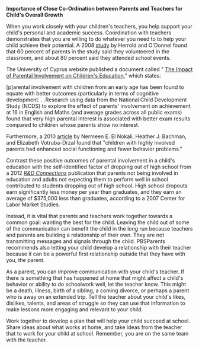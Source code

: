 **Importance of Close Co-Ordination between Parents and Teachers for Child&#39;s Overall Growth**

When you work closely with your children&#39;s teachers, you help support your child&#39;s personal and academic success. Coordination with teachers demonstrates that you are willing to do whatever you need to to help your child achieve their potential. A 2008 [study](http://nces.ed.gov/pubs2008/2008050.pdf) by Herrold and O&#39;Donnel found that 60 percent of parents in the study said they volunteered in the classroom, and about 80 percent said they attended school events.

The University of Cyprus website published a document called &quot; [The Impact of Parental Involvement on Children&#39;s Education](https://www.ucy.ac.cy/nursery/documents/ThemaVdomadas/DCSF-Parental_Involvement_1.pdf),&quot; which states:

[p]arental involvement with children from an early age has been found to equate with better outcomes (particularly in terms of cognitive development. . .Research using data from the National Child Development Study (NCDS) to explore the effect of parents&#39; involvement on achievement at 16 in English and Maths (and average grades across all public exams) found that very high parental interest is associated with better exam results compared to children whose parents show no interest.

Furthermore, a 2010 [article](https://www.ncbi.nlm.nih.gov/pmc/articles/PMC2973328/#R20) by Nermeen E. El Nokali, Heather J. Bachman, and Elizabeth Votruba-Drzal found that &quot;children with highly involved parents had enhanced social functioning and fewer behavior problems.&quot;

Contrast these positive outcomes of parental involvement in a child&#39;s education with the self-identified factor of dropping out of high school from a 2012 [_R&amp;D Connections_](https://www.ets.org/Media/Research/pdf/RD_Connections18.pdf) publication that parents not being involved in education and adults not expecting them to perform well in school contributed to students dropping out of high school. High school dropouts earn significantly less money per year than graduates, and they earn an average of $375,000 less than graduates, according to a 2007 Center for Labor Market Studies.

Instead, it is vital that parents and teachers work together towards a common goal: wanting the best for the child. Leaving the child out of some of the communication can benefit the child in the long run because teachers and parents are building a relationship of their own. They are not transmitting messages and signals through the child. PBSParents recommends also letting your child develop a relationship with their teacher because it can be a powerful first relationship outside that they have with you, the parent.

As a parent, you can improve communication with your child&#39;s teacher. If there is something that has happened at home that might affect a child&#39;s behavior or ability to do schoolwork well, let the teacher know. This might be a death, illness, birth of a sibling, a coming divorce, or perhaps a parent who is away on an extended trip. Tell the teacher about your child&#39;s likes, dislikes, talents, and areas of struggle so they can use that information to make lessons more engaging and relevant to your child.

Work together to develop a plan that will help your child succeed at school. Share ideas about what works at home, and take ideas from the teacher that to work for your child at school. Remember, you are on the same team with the teacher.